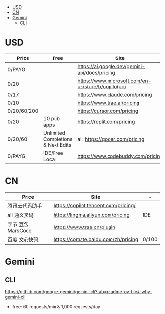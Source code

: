 <!-- TOC -->

- [USD](#usd)
- [CN](#cn)
- [Gemini](#gemini)
    - [CLI](#cli)

<!-- /TOC -->

# USD
Price | Free | Site
---| --- | ---
0/PAYG  | | https://ai.google.dev/gemini-api/docs/pricing
0/20 | | https://www.microsoft.com/en-us/store/b/copilotpro
0/17 | | https://www.claude.com/pricing
0/10 | | https://www.trae.ai/pricing
0/20/60/200 |  | https://cursor.com/pricing
0/20 | 10 pub apps | https://replit.com/pricing
0/20/60 | Unlimited Completions & Next Edits | ali: https://qoder.com/pricing
0/PAYG  | IDE/Free Local | https://www.codebuddy.com/pricing

# CN
Price | Site | -
---| --- | ---
腾讯云代码助手 | https://copilot.tencent.com/pricing/
ali 通义灵码 | https://lingma.aliyun.com/pricing | IDE
字节 豆包 MarsCode | https://www.trae.cn/plugin
百度 文心快码 | https://comate.baidu.com/zh/pricing | 0/100

# Gemini
## CLI
https://github.com/google-gemini/gemini-cli?tab=readme-ov-file#-why-gemini-cli
- free: 60 requests/min & 1,000 requests/day